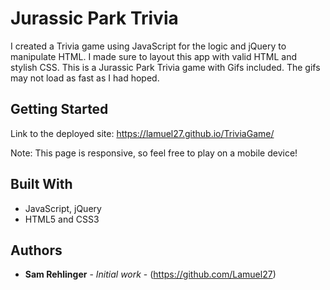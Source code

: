 # Jurassic Park Trivia

I created a Trivia game using JavaScript for the logic and jQuery to manipulate HTML. I made sure to layout this app with valid HTML and stylish CSS.
This is a Jurassic Park Trivia game with Gifs included.
The gifs may not load as fast as I had hoped.

## Getting Started

Link to the deployed site:
https://lamuel27.github.io/TriviaGame/

Note: This page is responsive, so feel free to play on a mobile device!

## Built With

* JavaScript, jQuery
* HTML5 and CSS3


## Authors

* **Sam Rehlinger** - *Initial work* - (https://github.com/Lamuel27)
